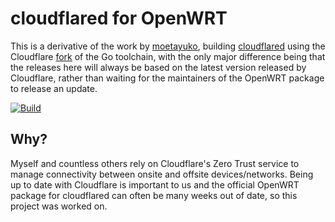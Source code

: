 # cloudflared for OpenWRT

This is a derivative of the work by <a href="https://github.com/moetayuko/openwrt-cloudflared" target="_blank">moetayuko</a>, building <a href="https://github.com/cloudflare/cloudflared" target="_blank">cloudflared</a> using the Cloudflare <a href="https://github.com/cloudflare/go" target="_blank">fork</a> of the Go toolchain, with the only major difference being that the releases here will always be based on the latest version released by Cloudflare, rather than waiting for the maintainers of the OpenWRT package to release an update.

[![Build](https://github.com/sludgepudge/cloudflared-openwrt/actions/workflows/build.yml/badge.svg)](https://github.com/sludgepudge/cloudflared-openwrt/actions/workflows/build.yml)

## Why?

Myself and countless others rely on Cloudflare's Zero Trust service to manage connectivity between onsite and offsite devices/networks. Being up to date with Cloudflare is important to us and the official OpenWRT package for cloudflared can often be many weeks out of date, so this project was worked on.